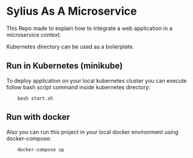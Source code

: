# Sylius As A Microservice

This Repo made to explain how to integrate a web application in a microservice context.

Kubernetes directory can be used as a boilerplate. 


## Run in Kubernetes (minikube)

To deploy application on your local kubernetes cluster you can execute follow bash script command inside kubernetes directory:

```
    bash start.sh
```


## Run with docker

Also you can run this project in your local docker environment using docker-compose:

```
    docker-compose up
```



